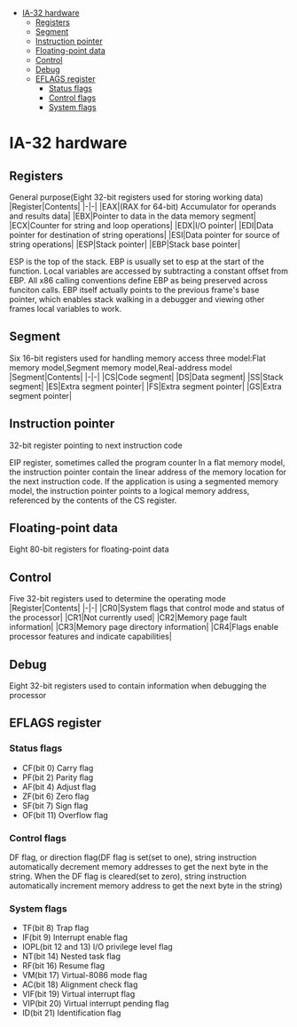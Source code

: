 - [IA-32 hardware](#ia-32-hardware)
  - [Registers](#registers)
  - [Segment](#segment)
  - [Instruction pointer](#instruction-pointer)
  - [Floating-point data](#floating-point-data)
  - [Control](#control)
  - [Debug](#debug)
  - [EFLAGS register](#eflags-register)
    - [Status flags](#status-flags)
    - [Control flags](#control-flags)
    - [System flags](#system-flags)

# IA-32 hardware

## Registers
General purpose(Eight 32-bit registers used for storing working data)
|Register|Contents|
|-|-|
|EAX|(RAX for 64-bit) Accumulator for operands and results data|
|EBX|Pointer to data in the data memory segment|
|ECX|Counter for string and loop operations|
|EDX|I/O pointer|
|EDI|Data pointer for destination of string operations|
|ESI|Data pointer for source of string operations|
|ESP|Stack pointer|
|EBP|Stack base pointer|

ESP is the top of the stack. EBP is usually set to esp at the start of the function. Local variables are accessed by subtracting a constant offset from EBP. All x86 calling conventions define EBP as being preserved across funciton calls. EBP itself actually points to the previous frame's base pointer, which enables stack walking in a debugger and viewing other frames local variables to work.

## Segment
Six 16-bit registers used for handling memory access
three model:Flat memory model,Segment memory model,Real-address model
|Segment|Contents|
|-|-|
|CS|Code segment|
|DS|Data segment|
|SS|Stack segment|
|ES|Extra segment pointer|
|FS|Extra segment pointer|
|GS|Extra segment pointer|

## Instruction pointer
32-bit register pointing to next instruction code

EIP register, sometimes called the program counter In a flat memory model, the instruction pointer contain the linear address of the memory location for the next instruction code. If the application is using a segmented memory model, the instruction pointer points to a logical memory address, referenced by the contents of the CS register.

## Floating-point data
Eight 80-bit registers for floating-point data

## Control
Five 32-bit registers used to determine the operating mode
|Register|Contents|
|-|-|
|CR0|System flags that control mode and status of the processor|
|CR1|Not currently used|
|CR2|Memory page fault information|
|CR3|Memory page directory information|
|CR4|Flags enable processor features and indicate capabilities|

## Debug
Eight 32-bit registers used to contain information when debugging the processor

## EFLAGS register

### Status flags
* CF(bit 0) Carry flag
* PF(bit 2) Parity flag
* AF(bit 4) Adjust flag
* ZF(bit 6) Zero flag
* SF(bit 7) Sign flag
* OF(bit 11) Overflow flag

### Control flags
DF flag, or direction flag(DF flag is set(set to one), string instruction automatically decrement memory addresses to get the next byte in the string. When the DF flag is cleared(set to zero), string instruction automatically increment memory address to get the next byte in the string)

### System flags
* TF(bit 8) Trap flag
* IF(bit 9) Interrupt enable flag
* IOPL(bit 12 and 13) I/O privilege level flag
* NT(bit 14) Nested task flag
* RF(bit 16) Resume flag
* VM(bit 17) Virtual-8086 mode flag
* AC(bit 18) Alignment check flag
* VIF(bit 19) Virtual interrupt flag
* VIP(bit 20) Virtual interrupt pending flag
* ID(bit 21) Identification flag


